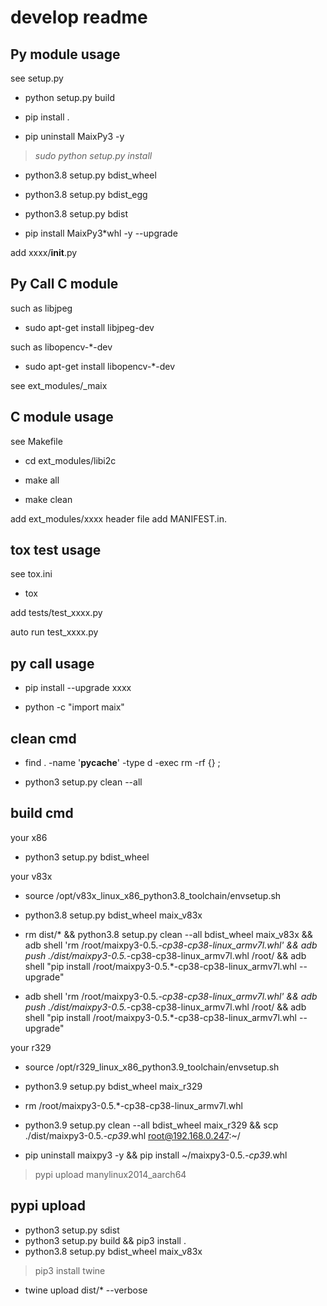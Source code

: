 # develop readme

## Py module usage

see setup.py

- python setup.py build

- pip install .

- pip uninstall MaixPy3 -y

> *sudo python setup.py install*

- python3.8 setup.py bdist_wheel

- python3.8 setup.py bdist_egg

- python3.8 setup.py bdist

- pip install MaixPy3*whl -y --upgrade

add xxxx/__init__.py

## Py Call C module

such as libjpeg

- sudo apt-get install libjpeg-dev

such as libopencv-*-dev

- sudo apt-get install libopencv-*-dev

see ext_modules/_maix

## C module usage

see Makefile

- cd ext_modules/libi2c

- make all

- make clean

add ext_modules/xxxx
header file add MANIFEST.in.

## tox test usage

see tox.ini

- tox

add tests/test_xxxx.py

auto run test_xxxx.py

## py call usage

- pip install --upgrade xxxx

- python -c "import maix"

## clean cmd

- find . -name '__pycache__' -type d -exec rm -rf {} \;

- python3 setup.py clean --all

## build cmd

your x86

- python3 setup.py bdist_wheel

your v83x

- source /opt/v83x_linux_x86_python3.8_toolchain/envsetup.sh

- python3.8 setup.py bdist_wheel maix_v83x

- rm dist/* && python3.8 setup.py clean --all bdist_wheel maix_v83x && adb shell 'rm /root/maixpy3-0.5.*-cp38-cp38-linux_armv7l.whl' && adb push ./dist/maixpy3-0.5.*-cp38-cp38-linux_armv7l.whl /root/ && adb shell "pip install /root/maixpy3-0.5.*-cp38-cp38-linux_armv7l.whl --upgrade"

- adb shell 'rm /root/maixpy3-0.5.*-cp38-cp38-linux_armv7l.whl' && adb push ./dist/maixpy3-0.5.*-cp38-cp38-linux_armv7l.whl /root/ && adb shell "pip install /root/maixpy3-0.5.*-cp38-cp38-linux_armv7l.whl --upgrade"

your r329

- source /opt/r329_linux_x86_python3.9_toolchain/envsetup.sh

- python3.9 setup.py bdist_wheel maix_r329

- rm /root/maixpy3-0.5.*-cp38-cp38-linux_armv7l.whl

- python3.9 setup.py clean --all bdist_wheel maix_r329 && scp ./dist/maixpy3-0.5.*-cp39*.whl root@192.168.0.247:~/

- pip uninstall maixpy3 -y && pip install ~/maixpy3-0.5.*-cp39*.whl

> pypi upload manylinux2014_aarch64

## pypi upload

- python3 setup.py sdist
- python3 setup.py build && pip3 install .
- python3.8 setup.py bdist_wheel maix_v83x

> pip3 install twine

- twine upload dist/* --verbose
